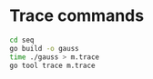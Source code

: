 # Trace commands

```bash
cd seq
go build -o gauss
time ./gauss > m.trace
go tool trace m.trace
```
